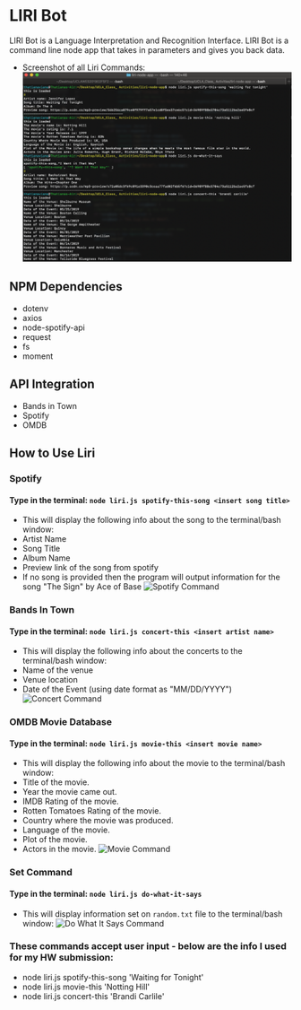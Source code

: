 # LIRI Bot
LIRI Bot is a Language Interpretation and Recognition Interface. LIRI Bot is a command line node app that takes in parameters and gives you back data.

* Screenshot of all Liri Commands:
![Liri All Commands](/images/liri-all-commands.png)

## NPM Dependencies

* dotenv
* axios
* node-spotify-api
* request
* fs
* moment

## API Integration

* Bands in Town
* Spotify
* OMDB

## How to Use Liri

### Spotify
#### Type in the terminal: `node liri.js spotify-this-song <insert song title>`

* This will display the following info about the song to the terminal/bash window:
 * Artist Name
 * Song Title
 * Album Name
 * Preview link of the song from spotify
 * If no song is provided then the program will output information for the song "The Sign" by Ace of Base
![Spotify Command](/images/spotify.gif)

### Bands In Town
#### Type in the terminal: `node liri.js concert-this <insert artist name>`
* This will display the following info about the concerts to the terminal/bash window:
* Name of the venue
* Venue location
* Date of the Event (using date format as "MM/DD/YYYY") 
![Concert Command](/images/concert.gif)

### OMDB Movie Database

#### Type in the terminal: `node liri.js movie-this <insert movie name>`
* This will display the following info about the movie to the terminal/bash window:
* Title of the movie.
* Year the movie came out.
* IMDB Rating of the movie.
* Rotten Tomatoes Rating of the movie.
* Country where the movie was produced.
* Language of the movie.
* Plot of the movie.
* Actors in the movie.
![Movie Command](/images/movie.gif)


### Set Command
#### Type in the terminal: `node liri.js do-what-it-says`
* This will display information set on `random.txt` file to the terminal/bash window:
![Do What It Says Command](/images/dowhat.gif)

### These commands accept user input - below are the info I used for my HW submission:
* node liri.js spotify-this-song 'Waiting for Tonight'
* node liri.js movie-this 'Notting Hill'
* node liri.js concert-this 'Brandi Carlile'
